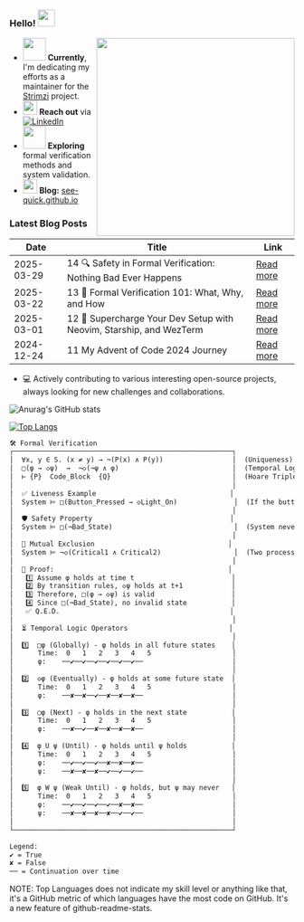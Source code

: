 ### Hello! <img src="https://user-images.githubusercontent.com/74038190/212257468-1e9a91f1-b626-4baa-b15d-5c385dfa7ed2.gif" width="30"/> 
<img src="https://user-images.githubusercontent.com/74038190/225813708-98b745f2-7d22-48cf-9150-083f1b00d6c9.gif" width="350" align="right"/>

- <img src="https://user-images.githubusercontent.com/74038190/216656967-625b2a52-e638-4c21-a8ae-180560386f96.gif" width="40"/> **Currently**, I'm dedicating my efforts as a maintainer for the [Strimzi](https://strimzi.io/) project.
- <img src="https://user-images.githubusercontent.com/74038190/235294012-0a55e343-37ad-4b0f-924f-c8431d9d2483.gif" width="25"/> **Reach out** via [![LinkedIn](https://img.shields.io/badge/LinkedIn-0077B5?style=flat&logo=LinkedIn&logoColor=white)](https://www.linkedin.com/in/majkl-orsak/)
- <img src="https://user-images.githubusercontent.com/74038190/216656971-9a208a88-e6ad-4b7a-88eb-c410e4cf0e00.gif" width="40"/> **Exploring** formal verification methods and system validation.
- <img src="https://user-images.githubusercontent.com/74038190/216122003-1c7d9078-357a-47f5-81c7-1c4f2552e143.png" width="25"/> **Blog:** [see-quick.github.io](https://see-quick.github.io/)
### Latest Blog Posts

| Date       | Title                                                                 | Link                                                           |
|------------|-----------------------------------------------------------------------|----------------------------------------------------------------|
| 2025-03-29 | 14 🔍 Safety in Formal Verification: Nothing Bad Ever Happens         | [Read more]([https://see-quick.github.io/posts/formal-verification-101/](https://see-quick.github.io/posts/safety/)) |
| 2025-03-22 | 13 🐞 Formal Verification 101: What, Why, and How                     | [Read more](https://see-quick.github.io/posts/formal-verification-101/) |
| 2025-03-01 | 12 🚀 Supercharge Your Dev Setup with Neovim, Starship, and WezTerm   | [Read more](https://see-quick.github.io/posts/nvim-sharship-wezterm/) |
| 2024-12-24 | 11 My Advent of Code 2024 Journey                                     | [Read more](https://see-quick.github.io/posts/advent-of-code-2024/) |

- 💻 Actively contributing to various interesting open-source projects, always looking for new challenges and collaborations.

![Anurag's GitHub stats](https://github-readme-stats.vercel.app/api?username=see-quick&show_icons=true&count_private=true&theme=tokyonight)

[![Top Langs](https://github-readme-stats.vercel.app/api/top-langs/?username=see-quick&theme=tokyonight&layout=compact&langs_count=10)](https://github.com/anuraghazra/github-readme-stats)

```markdown
🛠️ Formal Verification
┌──────────────────────────────────────────────────────┐
│  ∀x, y ∈ S. (x ≠ y) → ¬(P(x) ∧ P(y))                 │  (Uniqueness)
│  □(φ → ◇ψ)  →  ¬◇(¬ψ ∧ φ)                            │  (Temporal Logic)
│  ⊢ {P}  Code_Block  {Q}                              │  (Hoare Triple)
│                                                      │
│  ✅ Liveness Example                                 │
│  System ⊨ □(Button_Pressed → ◇Light_On)              │  (If the button is pressed, the light will turn on)
│                                                      │
│  🛡️ Safety Property                                  │
│  System ⊨ □(¬Bad_State)                              │  (System never reaches an invalid state)
│                                                      │
│  🔄 Mutual Exclusion                                 │
│  System ⊨ ¬◇(Critical1 ∧ Critical2)                  │  (Two processes can’t be critical at once)
│                                                      │
│  📜 Proof:                                           │
│   1️⃣ Assume φ holds at time t                        │
│   2️⃣ By transition rules, ◇ψ holds at t+1            │
│   3️⃣ Therefore, □(φ → ◇ψ) is valid                   │
│   4️⃣ Since □(¬Bad_State), no invalid state           │
│   ✅ Q.E.D.                                          │
│                                                      │
│  ⏳ Temporal Logic Operators                         │
│                                                      │
│  1️⃣  □φ (Globally) - φ holds in all future states    │
│      Time:  0   1   2   3   4   5                    │
│      φ:    ──✔──✔──✔──✔──✔──✔──                      │
│                                                      │
│  2️⃣  ◇φ (Eventually) - φ holds at some future state  │
│      Time:  0   1   2   3   4   5                    │
│      φ:    ──✘──✘──✔──✘──✘──✘──                      │
│                                                      │
│  3️⃣  ◯φ (Next) - φ holds in the next state           │
│      Time:  0   1   2   3   4   5                    │
│      φ:    ──✘──✔──✘──✘──✘──✘──                      │
│                                                      │
│  4️⃣  φ U ψ (Until) - φ holds until ψ holds           │
│      Time:  0   1   2   3   4   5                    │
│      φ:    ──✔──✔──✔──✘──✘──✘──                      │
│      ψ:    ──✘──✘──✘──✔──✔──✔──                      │
│                                                      │
│  5️⃣  φ W ψ (Weak Until) - φ holds, but ψ may never   │
│      Time:  0   1   2   3   4   5                    │
│      φ:    ──✔──✔──✔──✔──✘──✘──                      │
│      ψ:    ──✘──✘──✘──✘──✔──✔──                      │
│                                                      │
└──────────────────────────────────────────────────────┘

Legend:
✔ = True  
✘ = False  
── = Continuation over time  
```

NOTE: Top Languages does not indicate my skill level or anything like that, it's a GitHub metric of which languages have the most code on GitHub. It's a new feature of github-readme-stats.


